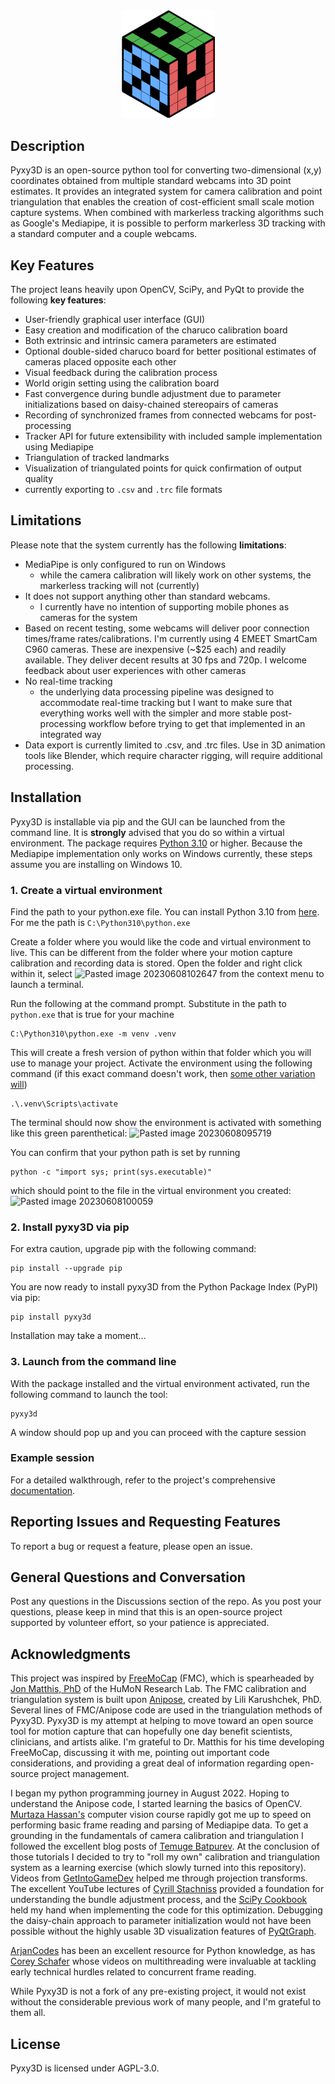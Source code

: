 

<div align="center"><img src = "pyxy3d/gui/icons/pyxy_logo.svg" width = "150"></div>

## Description

Pyxy3D is an open-source python tool for converting two-dimensional (x,y) coordinates obtained from multiple standard webcams into 3D point estimates. It provides an integrated system for camera calibration and point triangulation that enables the creation of cost-efficient small scale motion capture systems. When combined with markerless tracking algorithms such as Google's Mediapipe, it is possible to perform markerless 3D tracking with a standard computer and a couple webcams. 

## Key Features

The project leans heavily upon OpenCV, SciPy, and PyQt to provide the following **key features**:

- User-friendly graphical user interface (GUI)
- Easy creation and modification of the charuco calibration board
- Both extrinsic and intrinsic camera parameters are estimated
- Optional double-sided charuco board for better positional estimates of cameras placed opposite each other
- Visual feedback during the calibration process 
- World origin setting using the calibration board 
- Fast convergence during bundle adjustment due to parameter initializations based on daisy-chained stereopairs of cameras
- Recording of synchronized frames from connected webcams for post-processing
- Tracker API for future extensibility with included sample implementation using Mediapipe 
- Triangulation of tracked landmarks
- Visualization of triangulated points for quick confirmation of output quality
- currently exporting to `.csv` and `.trc` file formats

## Limitations

Please note that the system currently has the following **limitations**:
- MediaPipe is only configured to run on Windows
    - while the camera calibration will likely work on other systems, the markerless tracking will not (currently)
- It does not support anything other than standard webcams. 
    - I currently have no intention of supporting mobile phones as cameras for the system
- Based on recent testing, some webcams will deliver poor connection times/frame rates/calibrations. I'm currently using 4 EMEET SmartCam C960 cameras. These are inexpensive (~$25 each) and readily available. They deliver decent results at 30 fps and 720p. I welcome feedback about user experiences with other cameras
- No real-time tracking
    - the underlying data processing pipeline was designed to accommodate real-time tracking but I want to make sure that everything works well with the simpler and more stable post-processing workflow before trying to get that implemented in an integrated way
- Data export is currently limited to .csv, and .trc files. Use in 3D animation tools like Blender, which require character rigging, will require additional processing.



## Installation

Pyxy3D is installable via pip and the GUI can be launched from the command line. It is **strongly** advised that you do so within a virtual environment. The package requires [Python 3.10](https://www.python.org/downloads/release/python-3100/)  or higher. Because the Mediapipe implementation only works on Windows currently, these steps assume you are installing on Windows 10.

### 1. Create a virtual environment

Find the path to your python.exe file. You can install Python 3.10 from [here](https://www.python.org/downloads/release/python-3100/). For me the path is `C:\Python310\python.exe`

Create a folder where you would like the code and virtual environment to live. This can be different from the folder where your motion capture calibration and recording data is stored. Open the folder and right click within it, select  ![Pasted image 20230608102647](https://github.com/mprib/pyxy3d/assets/31831778/5c0ad5a7-fa57-473b-a549-243d93628dd3)
 from the context menu to launch a terminal. 
   
Run the following at the command prompt. Substitute in the path to `python.exe` that is true for your machine
```
C:\Python310\python.exe -m venv .venv
```

This will create a fresh version of python within that folder which you will use to manage your project. Activate the environment using the following command (if this exact command doesn't work, then [some other variation will](https://docs.python.org/3/library/venv.html#how-venvs-work))
```
.\.venv\Scripts\activate
```

The terminal should now show the environment is activated with something like this green parenthetical:
![Pasted image 20230608095719](https://github.com/mprib/pyxy3d/assets/31831778/10a91524-9a81-41d1-b27b-0b6ba723cb27)

You can confirm that your python path is set by running

```
python -c "import sys; print(sys.executable)"
```
which should point to the file in the virtual environment you created:
![Pasted image 20230608100059](https://github.com/mprib/pyxy3d/assets/31831778/e214ebae-692c-4b50-b6f4-f34dcb44df43)

### 2. Install pyxy3D via pip

For extra caution, upgrade pip with the following command:
```
pip install --upgrade pip
```

You are now ready to install pyxy3D from the Python Package Index (PyPI) via pip:

```
pip install pyxy3d
```

Installation may take a moment...

### 3. Launch from the command line

With the package installed and the virtual environment activated, run the following command to launch the tool:

```
pyxy3d
```

A window should pop up and you can proceed with the capture session

### Example session

For a detailed walkthrough, refer to the project's comprehensive [documentation](link_to_documentation).

## Reporting Issues and Requesting Features

To report a bug or request a feature, please open an issue.

## General Questions and Conversation

Post any questions in the Discussions section of the repo. As you post your questions, please keep in mind that this is an open-source project supported by volunteer effort, so your patience is appreciated.

## Acknowledgments

This project was inspired by [FreeMoCap](https://github.com/freemocap/freemocap) (FMC), which is spearheaded by [Jon Matthis, PhD](https://jonmatthis.com/) of the HuMoN Research Lab. The FMC calibration and triangulation system is built upon [Anipose](https://github.com/lambdaloop/anipose), created by Lili Karushchek, PhD. Several lines of FMC/Anipose code are used in the triangulation methods of Pyxy3D. Pyxy3D is my attempt at helping to move toward an open source tool for motion capture that can hopefully one day benefit scientists, clinicians, and artists alike. I'm grateful to Dr. Matthis for his time developing FreeMoCap, discussing it with me, pointing out important code considerations, and providing a great deal of information regarding open-source project management.

I began my python programming journey in August 2022. Hoping to understand the Anipose code, I started learning the basics of OpenCV. [Murtaza Hassan's](https://www.youtube.com/watch?v=01sAkU_NvOY) computer vision course rapidly got me up to speed on performing basic frame reading and parsing of Mediapipe data. To get a grounding in the fundamentals of camera calibration and triangulation I followed the excellent blog posts of [Temuge Batpurev](https://temugeb.github.io/). At the conclusion of those tutorials I decided to try to "roll my own" calibration and triangulation system as a learning exercise (which slowly turned into this repository). Videos from [GetIntoGameDev](https://www.youtube.com/watch?v=nCWApy9gCQQ) helped me through projection transforms. The excellent YouTube lectures of [Cyrill Stachniss](https://www.youtube.com/watch?v=sobyKHwgB0Y) provided a foundation for understanding the bundle adjustment process, and the [SciPy Cookbook](https://scipy-cookbook.readthedocs.io/items/bundle_adjustment.html) held my hand when implementing the code for this optimization. Debugging the daisy-chain approach to parameter initialization would not have been possible without the highly usable 3D visualization features of [PyQtGraph](https://www.pyqtgraph.org/).

[ArjanCodes](https://www.youtube.com/@ArjanCodes) has been an excellent resource for Python knowledge, as has [Corey Schafer](https://www.youtube.com/channel/UCCezIgC97PvUuR4_gbFUs5g) whose videos on multithreading were invaluable at tackling early technical hurdles related to concurrent frame reading. 

While Pyxy3D is not a fork of any pre-existing project, it would not exist without the considerable previous work of many people, and I'm grateful to them all.

## License

Pyxy3D is licensed under AGPL-3.0.
